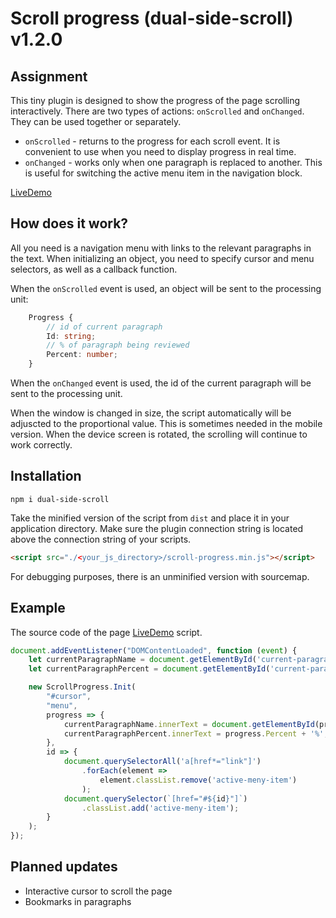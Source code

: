 # Scroll progress (dual-side-scroll) v1.2.0
## Assignment
This tiny plugin is designed to show the progress of the page scrolling interactively. There are two types of actions: `onScrolled` and `onChanged`. 
They can be used together or separately.

- `onScrolled` - returns to the progress for each scroll event. It is convenient to use when you need to display progress in real time.
- `onChanged` - works only when one paragraph is replaced to another. This is useful for switching the active menu item in the navigation block.

[LiveDemo](https://eabrega.github.io/scroll-progress)

## How does it work?
All you need is a navigation menu with links to the relevant paragraphs in the text. When initializing an object, you need to specify cursor and menu selectors, as well as a callback function.

When the `onScrolled` event is used, an object will be sent to the processing unit:
```typescript
    Progress {
        // id of current paragraph
        Id: string;
        // % of paragraph being reviewed
        Percent: number;
    }
```
When the `onChanged` event is used, the id of the current paragraph will be sent to the processing unit.

When the window is changed in size, the script automatically will be adjuscted to the proportional value. This is sometimes needed in the mobile version. When the device screen is rotated, the scrolling will continue to work correctly.



## Installation

```
npm i dual-side-scroll
```

Take the minified version of the script from `dist` and place it in your application directory. Make sure the plugin connection string is located above the connection string of your scripts.

```html 
<script src="./<your_js_directory>/scroll-progress.min.js"></script>
```

For debugging purposes, there is an unminified version with sourcemap.

## Example

The source code of the page [LiveDemo](https://eabrega.github.io/scroll-progress) script.
```javascript
document.addEventListener("DOMContentLoaded", function (event) {
    let currentParagraphName = document.getElementById('current-paragraph-name');
    let currentParagraphPercent = document.getElementById('current-paragraph-percent');

    new ScrollProgress.Init(
        "#cursor",
        "menu",
        progress => {
            currentParagraphName.innerText = document.getElementById(progress.Id).innerText;
            currentParagraphPercent.innerText = progress.Percent + '%';
        },
        id => {
            document.querySelectorAll('a[href*="link"]')
                .forEach(element => 
                    element.classList.remove('active-meny-item')
                );
            document.querySelector(`[href="#${id}"]`)
                .classList.add('active-meny-item');
        }
    );
});
```

## Planned updates
* Interactive cursor to scroll the page
* Bookmarks in paragraphs
